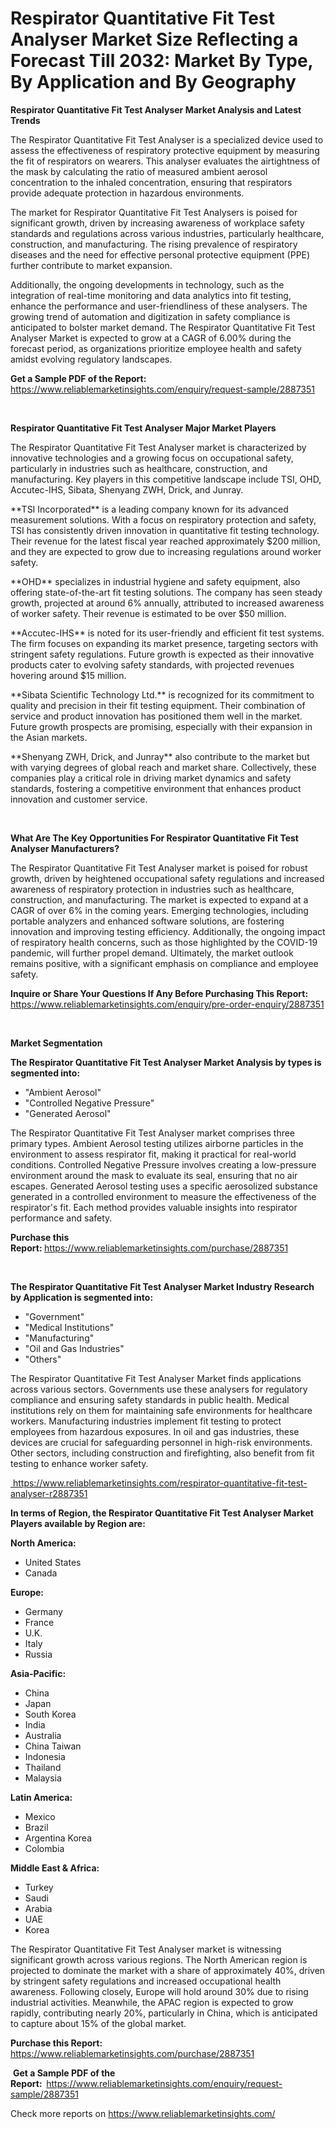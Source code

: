 <p><h1>Respirator Quantitative Fit Test Analyser Market Size Reflecting a Forecast Till 2032: Market By Type, By Application and By Geography</h1></p><p><strong>Respirator Quantitative Fit Test Analyser Market Analysis and Latest Trends</strong></p>
<p><p>The Respirator Quantitative Fit Test Analyser is a specialized device used to assess the effectiveness of respiratory protective equipment by measuring the fit of respirators on wearers. This analyser evaluates the airtightness of the mask by calculating the ratio of measured ambient aerosol concentration to the inhaled concentration, ensuring that respirators provide adequate protection in hazardous environments.</p><p>The market for Respirator Quantitative Fit Test Analysers is poised for significant growth, driven by increasing awareness of workplace safety standards and regulations across various industries, particularly healthcare, construction, and manufacturing. The rising prevalence of respiratory diseases and the need for effective personal protective equipment (PPE) further contribute to market expansion. </p><p>Additionally, the ongoing developments in technology, such as the integration of real-time monitoring and data analytics into fit testing, enhance the performance and user-friendliness of these analysers. The growing trend of automation and digitization in safety compliance is anticipated to bolster market demand. The Respirator Quantitative Fit Test Analyser Market is expected to grow at a CAGR of 6.00% during the forecast period, as organizations prioritize employee health and safety amidst evolving regulatory landscapes.</p></p>
<p><strong>Get a Sample PDF of the Report:&nbsp;</strong> <a href="https://www.reliablemarketinsights.com/enquiry/request-sample/2887351?utm_campaign=2002&utm_medium=2&utm_source=Github&utm_content=ia&utm_term=14032025&utm_id=respirator-quantitative-fit-test-analyser">https://www.reliablemarketinsights.com/enquiry/request-sample/2887351</a></p>
<p>&nbsp;</p>
<p><strong>Respirator Quantitative Fit Test Analyser Major Market Players</strong></p>
<p><p>The Respirator Quantitative Fit Test Analyser market is characterized by innovative technologies and a growing focus on occupational safety, particularly in industries such as healthcare, construction, and manufacturing. Key players in this competitive landscape include TSI, OHD, Accutec-IHS, Sibata, Shenyang ZWH, Drick, and Junray.</p><p>**TSI Incorporated** is a leading company known for its advanced measurement solutions. With a focus on respiratory protection and safety, TSI has consistently driven innovation in quantitative fit testing technology. Their revenue for the latest fiscal year reached approximately $200 million, and they are expected to grow due to increasing regulations around worker safety.</p><p>**OHD** specializes in industrial hygiene and safety equipment, also offering state-of-the-art fit testing solutions. The company has seen steady growth, projected at around 6% annually, attributed to increased awareness of worker safety. Their revenue is estimated to be over $50 million.</p><p>**Accutec-IHS** is noted for its user-friendly and efficient fit test systems. The firm focuses on expanding its market presence, targeting sectors with stringent safety regulations. Future growth is expected as their innovative products cater to evolving safety standards, with projected revenues hovering around $15 million.</p><p>**Sibata Scientific Technology Ltd.** is recognized for its commitment to quality and precision in their fit testing equipment. Their combination of service and product innovation has positioned them well in the market. Future growth prospects are promising, especially with their expansion in the Asian markets.</p><p>**Shenyang ZWH, Drick, and Junray** also contribute to the market but with varying degrees of global reach and market share. Collectively, these companies play a critical role in driving market dynamics and safety standards, fostering a competitive environment that enhances product innovation and customer service.</p></p>
<p>&nbsp;</p>
<p><strong>What Are The Key Opportunities For Respirator Quantitative Fit Test Analyser Manufacturers?</strong></p>
<p><p>The Respirator Quantitative Fit Test Analyser market is poised for robust growth, driven by heightened occupational safety regulations and increased awareness of respiratory protection in industries such as healthcare, construction, and manufacturing. The market is expected to expand at a CAGR of over 6% in the coming years. Emerging technologies, including portable analyzers and enhanced software solutions, are fostering innovation and improving testing efficiency. Additionally, the ongoing impact of respiratory health concerns, such as those highlighted by the COVID-19 pandemic, will further propel demand. Ultimately, the market outlook remains positive, with a significant emphasis on compliance and employee safety.</p></p>
<p><strong>Inquire or Share Your Questions If Any Before Purchasing This Report:</strong> <a href="https://www.reliablemarketinsights.com/enquiry/pre-order-enquiry/2887351?utm_campaign=2002&utm_medium=2&utm_source=Github&utm_content=ia&utm_term=14032025&utm_id=respirator-quantitative-fit-test-analyser">https://www.reliablemarketinsights.com/enquiry/pre-order-enquiry/2887351</a></p>
<p>&nbsp;</p>
<p><strong>Market Segmentation</strong></p>
<p><strong>The Respirator Quantitative Fit Test Analyser Market Analysis by types is segmented into:</strong></p>
<p><ul><li>"Ambient Aerosol"</li><li>"Controlled Negative Pressure"</li><li>"Generated Aerosol"</li></ul></p>
<p><p>The Respirator Quantitative Fit Test Analyser market comprises three primary types. Ambient Aerosol testing utilizes airborne particles in the environment to assess respirator fit, making it practical for real-world conditions. Controlled Negative Pressure involves creating a low-pressure environment around the mask to evaluate its seal, ensuring that no air escapes. Generated Aerosol testing uses a specific aerosolized substance generated in a controlled environment to measure the effectiveness of the respirator's fit. Each method provides valuable insights into respirator performance and safety.</p></p>
<p><strong>Purchase this Report:&nbsp;</strong><a href="https://www.reliablemarketinsights.com/purchase/2887351?utm_campaign=2002&utm_medium=2&utm_source=Github&utm_content=ia&utm_term=14032025&utm_id=respirator-quantitative-fit-test-analyser">https://www.reliablemarketinsights.com/purchase/2887351</a></p>
<p>&nbsp;</p>
<p><strong>The Respirator Quantitative Fit Test Analyser Market Industry Research by Application is segmented into:</strong></p>
<p><ul><li>"Government"</li><li>"Medical Institutions"</li><li>"Manufacturing"</li><li>"Oil and Gas Industries"</li><li>"Others"</li></ul></p>
<p><p>The Respirator Quantitative Fit Test Analyser Market finds applications across various sectors. Governments use these analysers for regulatory compliance and ensuring safety standards in public health. Medical institutions rely on them for maintaining safe environments for healthcare workers. Manufacturing industries implement fit testing to protect employees from hazardous exposures. In oil and gas industries, these devices are crucial for safeguarding personnel in high-risk environments. Other sectors, including construction and firefighting, also benefit from fit testing to enhance worker safety.</p></p>
<p><a href="https://www.reliablemarketinsights.com/respirator-quantitative-fit-test-analyser-r2887351?utm_campaign=2002&utm_medium=2&utm_source=Github&utm_content=ia&utm_term=14032025&utm_id=respirator-quantitative-fit-test-analyser">&nbsp;https://www.reliablemarketinsights.com/respirator-quantitative-fit-test-analyser-r2887351</a></p>
<p><strong>In terms of Region, the Respirator Quantitative Fit Test Analyser Market Players available by Region are:</strong></p>
<p>
    <p> <strong> North America: </strong>
        <ul>
            <li>United States</li>
            <li>Canada</li>
        </ul>
        </p> 
    <p> <strong> Europe: </strong>
        <ul>
            <li>Germany</li>
            <li>France</li>
            <li>U.K.</li>
            <li>Italy</li>
            <li>Russia</li>
        </ul>
        </p> 
    <p> <strong> Asia-Pacific: </strong>
        <ul>
            <li>China</li>
            <li>Japan</li>
            <li>South Korea</li>
            <li>India</li>
            <li>Australia</li>
            <li>China Taiwan</li>
            <li>Indonesia</li>
            <li>Thailand</li>
            <li>Malaysia</li>
        </ul>
        </p> 
    <p> <strong> Latin America: </strong>
        <ul>
            <li>Mexico</li>
            <li>Brazil</li>
            <li>Argentina Korea</li>
            <li>Colombia</li>
        </ul>
        </p> 
    <p> <strong> Middle East & Africa: </strong>
        <ul>
            <li>Turkey</li>
            <li>Saudi</li>
            <li>Arabia</li>
            <li>UAE</li>
            <li>Korea</li>
        </ul>
    </p>
    </p>
<p><p>The Respirator Quantitative Fit Test Analyser market is witnessing significant growth across various regions. The North American region is projected to dominate the market with a share of approximately 40%, driven by stringent safety regulations and increased occupational health awareness. Following closely, Europe will hold around 30% due to rising industrial activities. Meanwhile, the APAC region is expected to grow rapidly, contributing nearly 20%, particularly in China, which is anticipated to capture about 15% of the global market.</p></p>
<p><strong>Purchase this Report: </strong><a href="https://www.reliablemarketinsights.com/purchase/2887351?utm_campaign=2002&utm_medium=2&utm_source=Github&utm_content=ia&utm_term=14032025&utm_id=respirator-quantitative-fit-test-analyser">https://www.reliablemarketinsights.com/purchase/2887351</a></p>
<p>&nbsp;<strong>Get a Sample PDF of the Report:&nbsp;&nbsp;</strong><a href="https://www.reliablemarketinsights.com/enquiry/request-sample/2887351?utm_campaign=2002&utm_medium=2&utm_source=Github&utm_content=ia&utm_term=14032025&utm_id=respirator-quantitative-fit-test-analyser">https://www.reliablemarketinsights.com/enquiry/request-sample/2887351</a></p>
<p><strong></strong></p>
<p>Check more reports on <a href="https://www.reliablemarketinsights.com/?utm_campaign=2002&utm_medium=2&utm_source=Github&utm_content=ia&utm_term=14032025&utm_id=respirator-quantitative-fit-test-analyser">https://www.reliablemarketinsights.com/</a></p>